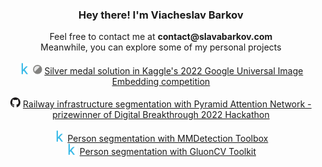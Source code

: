 <h3 align="center">Hey there! I'm Viacheslav Barkov</h3>
<div align="center">Feel free to contact me at <b>contact@slavabarkov.com</b></div>
<div align="center">Meanwhile, you can explore some of my personal projects</div>
<br/>
<div float="left" align="center">
  <img src="images/kaggle.png" width="18">
  <img src="images/silver.png" width="15">
  <a href="https://www.kaggle.com/code/slavabarkov/google-universal-image-embedding-submission" title="Google Universal Image Embedding">Silver medal solution in Kaggle's 2022 Google Universal Image Embedding competition</a>
</div>
<br/>
<div float="left" align="center">
  <img src="images/github.png" width="16">
  <a href="https://github.com/slavabarkov/railway-infrastructure-segmentation">Railway infrastructure segmentation with Pyramid Attention Network - prizewinner of Digital Breakthrough 2022 Hackathon</a>
</div>
<br/>
<div float="left" align="center">
  <img src="images/kaggle.png" width="18">
  <a href="https://www.kaggle.com/code/slavabarkov/person-segmentation-with-mmdetection-toolbox" title="Person segmentation with MMDetection Toolbox">Person segmentation with MMDetection Toolbox</a>
</div>
<div float="left" align="center">
  <img src="images/kaggle.png" width="18">
  <a href="https://www.kaggle.com/code/slavabarkov/person-segmentation-with-gluoncv-toolkit" title="Person segmentation with GluonCV Toolkit">Person segmentation with GluonCV Toolkit</a>
</div>
